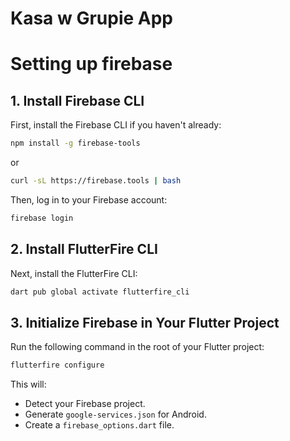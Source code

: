# Kasa w Grupie App

# Setting up firebase
## 1. Install Firebase CLI
First, install the Firebase CLI if you haven't already:
```sh
npm install -g firebase-tools
```
or
```sh
curl -sL https://firebase.tools | bash
```
Then, log in to your Firebase account:
```sh
firebase login
```

## 2. Install FlutterFire CLI
Next, install the FlutterFire CLI:
```sh
dart pub global activate flutterfire_cli
```

## 3. Initialize Firebase in Your Flutter Project
Run the following command in the root of your Flutter project:
```sh
flutterfire configure
```
This will:
- Detect your Firebase project.
- Generate `google-services.json` for Android.
- Create a `firebase_options.dart` file.

